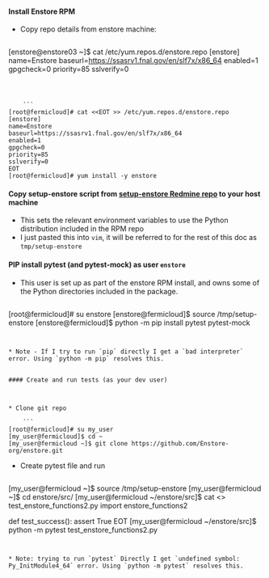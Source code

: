 <!-----

Yay, no errors, warnings, or alerts!

Conversion time: 0.485 seconds.


Using this Markdown file:

1. Paste this output into your source file.
2. See the notes and action items below regarding this conversion run.
3. Check the rendered output (headings, lists, code blocks, tables) for proper
   formatting and use a linkchecker before you publish this page.

Conversion notes:

* Docs to Markdown version 1.0β33
* Tue Jan 11 2022 10:46:59 GMT-0800 (PST)
* Source doc: Enstore pytest with C modules
* Tables are currently converted to HTML tables.
----->



#### Install Enstore RPM



* Copy repo details from enstore machine:

    ```
[enstore@enstore03 ~]$ cat /etc/yum.repos.d/enstore.repo
[enstore]
name=Enstore
baseurl=https://ssasrv1.fnal.gov/en/slf7x/x86_64
enabled=1
gpgcheck=0
priority=85
sslverify=0
```



    ```
[root@fermicloud]# cat <<EOT >> /etc/yum.repos.d/enstore.repo
[enstore]
name=Enstore
baseurl=https://ssasrv1.fnal.gov/en/slf7x/x86_64
enabled=1
gpgcheck=0
priority=85
sslverify=0
EOT
[root@fermicloud]# yum install -y enstore
```




#### Copy setup-enstore script from [setup-enstore Redmine repo](https://cdcvs.fnal.gov/redmine/projects/enstore-config/repository/revisions/master/entry/config/setup-enstore) to your host machine



* This sets the relevant environment variables to use the Python distribution included in the RPM repo
* I just pasted this into `vim`, it will be referred to for the rest of this doc as `tmp/setup-enstore`


#### PIP install pytest (and pytest-mock) as user `enstore`



* This user is set up as part of the enstore RPM install, and owns some of the Python directories included in the package.

    ```
[root@fermicloud]# su enstore
[enstore@fermicloud]$ source /tmp/setup-enstore
<this gives some warnings that are OK>
[enstore@fermicloud]$ python -m pip install pytest pytest-mock
```


* Note - If I try to run `pip` directly I get a `bad interpreter` error. Using `python -m pip` resolves this.


#### Create and run tests (as your dev user)



* Clone git repo

    ```
[root@fermicloud]# su my_user
[my_user@fermicloud]$ cd ~
[my_user@fermicloud ~]$ git clone https://github.com/Enstore-org/enstore.git
```


* Create pytest file and run

    ```
[my_user@fermicloud ~]$ source /tmp/setup-enstore
<this gives some warnings that are OK>
[my_user@fermicloud ~]$ cd enstore/src/
[my_user@fermicloud ~/enstore/src]$ cat <<EOT >> test_enstore_functions2.py
import enstore_functions2

def test_success():
  assert True
EOT
[my_user@fermicloud ~/enstore/src]$ python -m pytest test_enstore_functions2.py
```


* Note: trying to run `pytest` Directly I get `undefined symbol: Py_InitModule4_64` error. Using `python -m pytest` resolves this.
